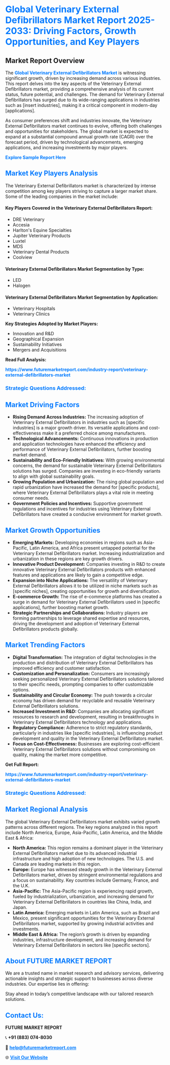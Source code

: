 <h1 style="color: #007BFF;">Global Veterinary External Defibrillators Market Report 2025-2033: Driving Factors, Growth Opportunities, and Key Players</h1>

<section id="overview">
<h2>Market Report Overview</h2>
<p>The <a href="https://www.futuremarketreport.com/industry-report/veterinary-external-defibrillators-market" style="color: #007BFF; text-decoration: none;"><strong>Global Veterinary External Defibrillators Market</strong></a> is witnessing significant growth, driven by increasing demand across various industries. This report delves into the key aspects of the Veterinary External Defibrillators market, providing a comprehensive analysis of its current status, future potential, and challenges. The demand for Veterinary External Defibrillators has surged due to its wide-ranging applications in industries such as [insert industries], making it a critical component in modern-day [applications].</p>
<p>As consumer preferences shift and industries innovate, the Veterinary External Defibrillators market continues to evolve, offering both challenges and opportunities for stakeholders. The global market is expected to expand at a substantial compound annual growth rate (CAGR) over the forecast period, driven by technological advancements, emerging applications, and increasing investments by major players.</p>
</section>

<section id="overview">
<p><a href="https://www.futuremarketreport.com/request-sample/reportId=31748" style="color: #007BFF; text-decoration: none;"><strong>Explore Sample Report Here</strong></a></p>
</section>

<section id="key-players">
<h2 style="color: #007BFF;">Market Key Players Analysis</h2>
<p>The Veterinary External Defibrillators market is characterized by intense competition among key players striving to capture a larger market share. Some of the leading companies in the market include:</p>
<h4>Key Players Covered in the Veterinary External Defibrillators Report:</h4>
<ul><li>DRE Veterinary</li><li>Accesia</li><li>Harlton&#039;s Equine Specialties</li><li>Jupiter Veterinary Products</li><li>Luxtel</li><li>MDS</li><li>Veterinary Dental Products</li><li>Coolview</li></ul>
<h4>Veterinary External Defibrillators Market Segmentation by Type:</h4>
<ul><li>LED</li><li>Halogen</li></ul>

<h4>Veterinary External Defibrillators Market Segmentation by Application:</h4>
<ul><li>Veterinary Hospitals</li><li>Veterinary Clinics</li></ul>
<p><strong>Key Strategies Adopted by Market Players:</strong></p>
<ul>
<li>Innovation and R&D</li>
<li>Geographical Expansion</li>
<li>Sustainability Initiatives</li>
<li>Mergers and Acquisitions</li>
</ul>
</section>

<section>
<p><strong>Read Full Analysis: </strong></p><a href="https://www.futuremarketreport.com/industry-report/veterinary-external-defibrillators-market" style="color: #007BFF; text-decoration: none;"><strong>https://www.futuremarketreport.com/industry-report/veterinary-external-defibrillators-market</strong></a>
<h3 style="color: #007BFF;">Strategic Questions Addressed:</h3>
</section>

<section id="driving-factors">
<h2 style="color: #007BFF;">Market Driving Factors</h2>
<ul>
<li><strong>Rising Demand Across Industries:</strong> The increasing adoption of Veterinary External Defibrillators in industries such as [specific industries] is a major growth driver. Its versatile applications and cost-effectiveness make it a preferred choice among manufacturers.</li>
<li><strong>Technological Advancements:</strong> Continuous innovations in production and application technologies have enhanced the efficiency and performance of Veterinary External Defibrillators, further boosting market demand.</li>
<li><strong>Sustainability and Eco-Friendly Initiatives:</strong> With growing environmental concerns, the demand for sustainable Veterinary External Defibrillators solutions has surged. Companies are investing in eco-friendly variants to align with global sustainability goals.</li>
<li><strong>Growing Population and Urbanization:</strong> The rising global population and rapid urbanization have increased the demand for [specific products], where Veterinary External Defibrillators plays a vital role in meeting consumer needs.</li>
<li><strong>Government Policies and Incentives:</strong> Supportive government regulations and incentives for industries using Veterinary External Defibrillators have created a conducive environment for market growth.</li>
</ul>
</section>

<section id="growth-opportunities">
<h2 style="color: #007BFF;">Market Growth Opportunities</h2>
<ul>
<li><strong>Emerging Markets:</strong> Developing economies in regions such as Asia-Pacific, Latin America, and Africa present untapped potential for the Veterinary External Defibrillators market. Increasing industrialization and urbanization in these regions are key growth drivers.</li>
<li><strong>Innovative Product Development:</strong> Companies investing in R&D to create innovative Veterinary External Defibrillators products with enhanced features and applications are likely to gain a competitive edge.</li>
<li><strong>Expansion into Niche Applications:</strong> The versatility of Veterinary External Defibrillators allows it to be utilized in niche markets such as [specific niches], creating opportunities for growth and diversification.</li>
<li><strong>E-commerce Growth:</strong> The rise of e-commerce platforms has created a surge in demand for Veterinary External Defibrillators used in [specific applications], further boosting market growth.</li>
<li><strong>Strategic Partnerships and Collaborations:</strong> Industry players are forming partnerships to leverage shared expertise and resources, driving the development and adoption of Veterinary External Defibrillators products globally.</li>
</ul>
</section>

<section id="trending-factors">
<h2 style="color: #007BFF;">Market Trending Factors</h2>
<ul>
<li><strong>Digital Transformation:</strong> The integration of digital technologies in the production and distribution of Veterinary External Defibrillators has improved efficiency and customer satisfaction.</li>
<li><strong>Customization and Personalization:</strong> Consumers are increasingly seeking personalized Veterinary External Defibrillators solutions tailored to their specific needs, prompting companies to offer customizable options.</li>
<li><strong>Sustainability and Circular Economy:</strong> The push towards a circular economy has driven demand for recyclable and reusable Veterinary External Defibrillators solutions.</li>
<li><strong>Increased Investment in R&D:</strong> Companies are allocating significant resources to research and development, resulting in breakthroughs in Veterinary External Defibrillators technology and applications.</li>
<li><strong>Regulatory Compliance:</strong> Adherence to strict regulatory standards, particularly in industries like [specific industries], is influencing product development and quality in the Veterinary External Defibrillators market.</li>
<li><strong>Focus on Cost-Effectiveness:</strong> Businesses are exploring cost-efficient Veterinary External Defibrillators solutions without compromising on quality, making the market more competitive.</li>
</ul>
</section>

<section>
<p><strong>Get Full Report: </strong></p><a href="https://www.futuremarketreport.com/industry-report/veterinary-external-defibrillators-market" style="color: #007BFF; text-decoration: none;"><strong>https://www.futuremarketreport.com/industry-report/veterinary-external-defibrillators-market</strong></a>
<h3 style="color: #007BFF;">Strategic Questions Addressed:</h3>
</section>


<section id="regional-analysis">
<h2 style="color: #007BFF;">Market Regional Analysis</h2>
<p>The global Veterinary External Defibrillators market exhibits varied growth patterns across different regions. The key regions analyzed in this report include North America, Europe, Asia-Pacific, Latin America, and the Middle East & Africa:</p>
<ul>
<li><strong>North America:</strong> This region remains a dominant player in the Veterinary External Defibrillators market due to its advanced industrial infrastructure and high adoption of new technologies. The U.S. and Canada are leading markets in this region.</li>
<li><strong>Europe:</strong> Europe has witnessed steady growth in the Veterinary External Defibrillators market, driven by stringent environmental regulations and a focus on sustainability. Key countries include Germany, France, and the U.K.</li>
<li><strong>Asia-Pacific:</strong> The Asia-Pacific region is experiencing rapid growth, fueled by industrialization, urbanization, and increasing demand for Veterinary External Defibrillators in countries like China, India, and Japan.</li>
<li><strong>Latin America:</strong> Emerging markets in Latin America, such as Brazil and Mexico, present significant opportunities for the Veterinary External Defibrillators market, supported by growing industrial activities and investments.</li>
<li><strong>Middle East & Africa:</strong> The region’s growth is driven by expanding industries, infrastructure development, and increasing demand for Veterinary External Defibrillators in sectors like [specific sectors].</li>
</ul>
</section>

<footer>
<h2 style="color: #007BFF;">About FUTURE MARKET REPORT</h2>
<p>We are a trusted name in market research and advisory services, delivering actionable insights and strategic support to businesses across diverse industries. Our expertise lies in offering:</p>

<p>Stay ahead in today’s competitive landscape with our tailored research solutions.</p>

<h2 style="color: #007BFF;">Contact Us:</h2>
<p><strong>FUTURE MARKET REPORT</strong></p>
<p>📞 <strong>+91 (883) 074-8030</strong></p>
<p>📧 <strong><a href="mailto:help@futuremarketreport.com" style="color: #007BFF;">help@futuremarketreport.com</a></strong></p>
<p>🌐 <strong><a href="https://www.futuremarketreport.com/" style="color: #007BFF;">Visit Our Website</a></strong></p>
</footer>